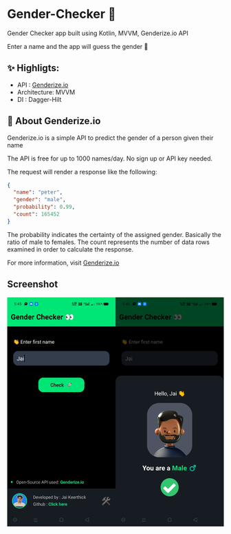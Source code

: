# Gender-Checker 👀
Gender Checker app built using Kotlin, MVVM, Genderize.io API

Enter a name and the app will guess the gender 🤩

## ✨ Highligts:

- API : [Genderize.io](https://genderize.io)
- Architecture: MVVM
- DI : Dagger-Hilt

## 🍩 About Genderize.io

Genderize.io is a simple API to predict the gender of a person given their name

The API is free for up to 1000 names/day. No sign up or API key needed.

The request will render a response like the following:
```json
{
  "name": "peter",
  "gender": "male",
  "probability": 0.99,
  "count": 165452
}
```
The probability indicates the certainty of the assigned gender. Basically the ratio of male to females. The count represents the number of data rows examined in order to calculate the response.

For more information, visit [Genderize.io](https://genderize.io)

##  Screenshot

<img src="https://github.com/jaikeerthick/Gender-Checker/blob/master/app/src/main/res/drawable/app_screenshot.png">
